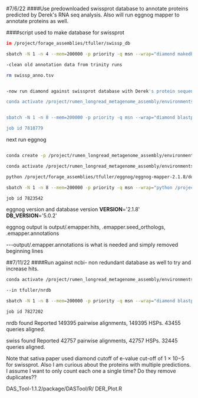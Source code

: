#7/6/22
####Use predownloaded swissprot database to annotate proteins predicted by Derek's RNA seq analysis. Also will run eggnog mapper to annotate proteins as well.

####script used to make database for swissprot

```bash
in /project/forage_assemblies/tfuller/swissp_db

sbatch -N 1 -n 4 --mem=200000 -p priority -q msn --wrap="diamond makedb --in uniprot_sprot.fasta -d swissprot"

-clean old annotation data from trinity runs

rm swissp_anno.tsv


-now run diamond against swissprot database with Derek's protein sequences

conda activate /project/rumen_longread_metagenome_assembly/environments/diamond/


sbatch -N 1 -n 8 --mem=200000 -p priority -q msn --wrap="diamond blastp --db swissprot.dmnd --query /90daydata/forage_assemblies/analysis/gene_phylogeny/gene_fastas/hairy_vetch.faa -o swissp_anno.tsv --outfmt 6 qseqid sseqid pident length mismatch gaps qstart qend sstart send evalue bitscore stitle --sensitive --threads 8 --top 1"

job id 7818779
```

next run eggnog


```bash

conda create -p /project/rumen_longread_metagenome_assembly/environments/eggnog/ -c bioconda eggnog-mapper

conda activate /project/rumen_longread_metagenome_assembly/environments/eggnog

python /project/forage_assemblies/tfuller/eggnog/eggnog-mapper-2.1.8/download_eggnog_data.py -P -y

sbatch -N 1 -n 8 --mem=200000 -p priority -q msn --wrap="python /project/forage_assemblies/tfuller/eggnog/eggnog-mapper-2.1.8/emapper.py -m diamond -i /90daydata/forage_assemblies/analysis/gene_phylogeny/gene_fastas/hairy_vetch.faa -o /project/forage_assemblies/tfuller/eggnog/output/ --cpu 8"

job id 7823542

```
eggnog version and database version
__VERSION__='2.1.8'
__DB_VERSION__='5.0.2'

eggnog output is output/.emapper.hits, .emapper.seed_orthologs, .emapper.annotations

---output/.emapper.annotations is what is needed and simply removed beginning lines


##7/11/22
####Run against ncbi- non redundant database as well to try and increase hits.

```bash
conda activate /project/rumen_longread_metagenome_assembly/environments/diamond/

--in tfuller/nrdb

sbatch -N 1 -n 8 --mem=200000 -p priority -q msn --wrap="diamond blastp --db nr.dmnd --query /90daydata/forage_assemblies/analysis/gene_phylogeny/gene_fastas/hairy_vetch.faa -o nr_anno.tsv --outfmt 6 qseqid sseqid pident length mismatch gaps qstart qend sstart send evalue bitscore stitle --sensitive --threads 8 --top 1"

job id 7827202
```

nrdb found
Reported 149395 pairwise alignments, 149395 HSPs.
43455 queries aligned.

swiss found
Reported 42757 pairwise alignments, 42757 HSPs.
32445 queries aligned.


Note that sativa paper used diamond cutoff of e-value cut-off of 1 × 10−5 for swissprot. Also I am curious about the proteins with multiple predictions. I assume I want to only count each one a single time? Do they remove duplicates??




DAS_Tool-1.1.2/package/DASTool/R/
DER_Plot.R
